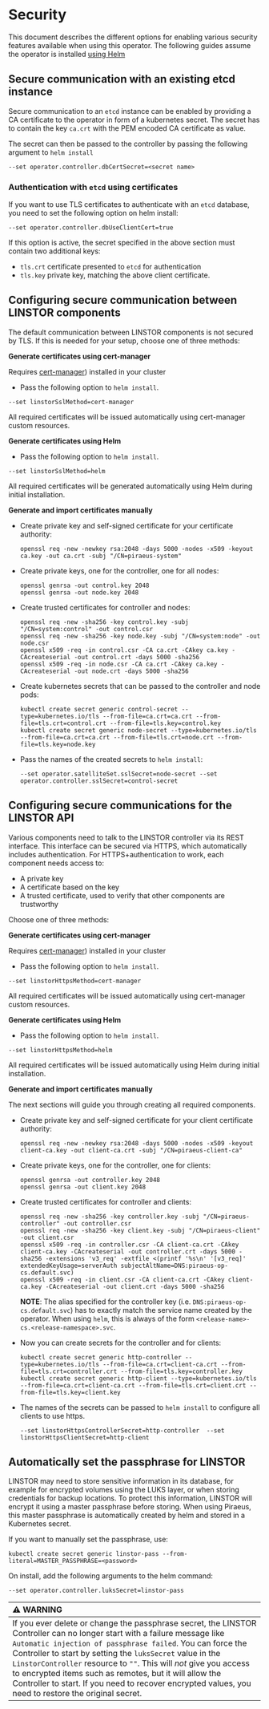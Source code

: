 # Security

This document describes the different options for enabling various security features available when
using this operator. The following guides assume the operator is installed [using Helm](../README.md#deployment-with-helm-v3-chart)

## Secure communication with an existing etcd instance

Secure communication to an `etcd` instance can be enabled by providing a CA certificate to the operator in form of a
kubernetes secret. The secret has to contain the key `ca.crt` with the PEM encoded CA certificate as value.

The secret can then be passed to the controller by passing the following argument to `helm install`
```
--set operator.controller.dbCertSecret=<secret name>
```

### Authentication with `etcd` using certificates

If you want to use TLS certificates to authenticate with an `etcd` database, you need to set the following option on
helm install:
```
--set operator.controller.dbUseClientCert=true
```

If this option is active, the secret specified in the above section must contain two additional keys:
* `tls.crt` certificate presented to `etcd` for authentication
* `tls.key` private key, matching the above client certificate.

## Configuring secure communication between LINSTOR components

The default communication between LINSTOR components is not secured by TLS. If this is needed for your setup,
choose one of three methods:

**Generate certificates using cert-manager**

Requires [cert-manager](https://cert-manager.io/docs/)) installed in your cluster

* Pass the following option to `helm install`.
```
--set linstorSslMethod=cert-manager
```
All required certificates will be issued automatically using cert-manager custom resources.

**Generate certificates using Helm**

* Pass the following option to `helm install`.
```
--set linstorSslMethod=helm
```
All required certificates will be generated automatically using Helm during initial installation.

**Generate and import certificates manually**

* Create private key and self-signed certificate for your certificate authority:

  ```
  openssl req -new -newkey rsa:2048 -days 5000 -nodes -x509 -keyout ca.key -out ca.crt -subj "/CN=piraeus-system"
  ```

* Create private keys, one for the controller, one for all nodes:
  ```
  openssl genrsa -out control.key 2048
  openssl genrsa -out node.key 2048
  ```
* Create trusted certificates for controller and nodes:
  ```
  openssl req -new -sha256 -key control.key -subj "/CN=system:control" -out control.csr
  openssl req -new -sha256 -key node.key -subj "/CN=system:node" -out node.csr
  openssl x509 -req -in control.csr -CA ca.crt -CAkey ca.key -CAcreateserial -out control.crt -days 5000 -sha256
  openssl x509 -req -in node.csr -CA ca.crt -CAkey ca.key -CAcreateserial -out node.crt -days 5000 -sha256
  ```
* Create kubernetes secrets that can be passed to the controller and node pods:
  ```
  kubectl create secret generic control-secret --type=kubernetes.io/tls --from-file=ca.crt=ca.crt --from-file=tls.crt=control.crt --from-file=tls.key=control.key
  kubectl create secret generic node-secret --type=kubernetes.io/tls --from-file=ca.crt=ca.crt --from-file=tls.crt=node.crt --from-file=tls.key=node.key
  ```
* Pass the names of the created secrets to `helm install`:
  ```
  --set operator.satelliteSet.sslSecret=node-secret --set operator.controller.sslSecret=control-secret
  ```

## Configuring secure communications for the LINSTOR API

Various components need to talk to the LINSTOR controller via its REST interface. This interface can be
secured via HTTPS, which automatically includes authentication. For HTTPS+authentication to work, each component
needs access to:

* A private key
* A certificate based on the key
* A trusted certificate, used to verify that other components are trustworthy

Choose one of three methods:

**Generate certificates using cert-manager**

Requires [cert-manager](https://cert-manager.io/docs/)) installed in your cluster

* Pass the following option to `helm install`.
```
--set linstorHttpsMethod=cert-manager
```
All required certificates will be issued automatically using cert-manager custom resources.

**Generate certificates using Helm**

* Pass the following option to `helm install`.
```
--set linstorHttpsMethod=helm
```
All required certificates will be issued automatically using Helm during initial installation.

**Generate and import certificates manually**

The next sections will guide you through creating all required components.

* Create private key and self-signed certificate for your client certificate authority:

  ```
  openssl req -new -newkey rsa:2048 -days 5000 -nodes -x509 -keyout client-ca.key -out client-ca.crt -subj "/CN=piraeus-client-ca"
  ```

* Create private keys, one for the controller, one for clients:
  ```
  openssl genrsa -out controller.key 2048
  openssl genrsa -out client.key 2048
  ```
* Create trusted certificates for controller and clients:
  ```
  openssl req -new -sha256 -key controller.key -subj "/CN=piraeus-controller" -out controller.csr
  openssl req -new -sha256 -key client.key -subj "/CN=piraeus-client" -out client.csr
  openssl x509 -req -in controller.csr -CA client-ca.crt -CAkey client-ca.key -CAcreateserial -out controller.crt -days 5000 -sha256 -extensions 'v3_req' -extfile <(printf '%s\n' '[v3_req]' extendedKeyUsage=serverAuth subjectAltName=DNS:piraeus-op-cs.default.svc)
  openssl x509 -req -in client.csr -CA client-ca.crt -CAkey client-ca.key -CAcreateserial -out client.crt -days 5000 -sha256
  ```
  **NOTE**: The alias specified for the controller key (i.e. `DNS:piraeus-op-cs.default.svc`) has to exactly match the
  service name created by the operator. When using `helm`, this is always of the form `<release-name>-cs.<release-namespace>.svc`.

* Now you can create secrets for the controller and for clients:
  ```
  kubectl create secret generic http-controller --type=kubernetes.io/tls --from-file=ca.crt=client-ca.crt --from-file=tls.crt=controller.crt --from-file=tls.key=controller.key
  kubectl create secret generic http-client --type=kubernetes.io/tls --from-file=ca.crt=client-ca.crt --from-file=tls.crt=client.crt --from-file=tls.key=client.key
  ```
* The names of the secrets can be passed to `helm install` to configure all clients to use https.

  ```
  --set linstorHttpsControllerSecret=http-controller  --set linstorHttpsClientSecret=http-client
  ```

## Automatically set the passphrase for LINSTOR

LINSTOR may need to store sensitive information in its database, for example for encrypted volumes using the LUKS layer,
or when storing credentials for backup locations. To protect this information, LINSTOR will encrypt it using a master
passphrase before storing. When using Piraeus, this master passphrase is automatically created by helm and stored in a
Kubernetes secret.

If you want to manually set the passphrase, use:

```
kubectl create secret generic linstor-pass --from-literal=MASTER_PASSPHRASE=<password>
```

On install, add the following arguments to the helm command:

```
--set operator.controller.luksSecret=linstor-pass
```

| :warning: WARNING                                                                                                                                                                                                                                                                                                                                                                                                                                                                            |
|:---------------------------------------------------------------------------------------------------------------------------------------------------------------------------------------------------------------------------------------------------------------------------------------------------------------------------------------------------------------------------------------------------------------------------------------------------------------------------------------------|
| If you ever delete or change the passphrase secret, the LINSTOR Controller can no longer start with a failure message like `Automatic injection of passphrase failed`. You can force the Controller to start by setting the `luksSecret` value in the `LinstorController` resource to `""`. This will _not_ give you access to encrypted items such as remotes, but it will allow the Controller to start. If you need to recover encrypted values, you need to restore the original secret. |
